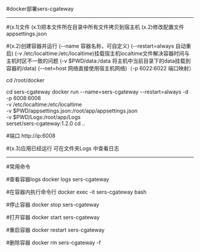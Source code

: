 ﻿#docker部署sers-cgateway


---------------------------------
#(x.1)文件
  (x.1)把本文件所在目录中所有文件拷贝到宿主机
  (x.2)修改配置文件 appsettings.json
 


#(x.2)创建容器并运行
(--name 容器名称，可自定义)
(--restart=always 自动重启)
(-v /etc/localtime:/etc/localtime)挂载宿主机localtime文件解决容器时间与主机时区不一致的问题
(-v $PWD/data:/data 将主机中当前目录下的data挂载到容器的/data)
(--net=host 网络直接使用宿主机网络)（-p 6022:6022 端口映射）

cd /root/docker

cd sers-cgateway
docker run --name=sers-cgateway --restart=always -d \
-p 6008:6008 \
-v /etc/localtime:/etc/localtime \
-v $PWD/appsettings.json:/root/app/appsettings.json \
-v $PWD/Logs:/root/app/Logs \
serset/sers-cgateway:1.2.0
cd ..


#端口    http://ip:6008


#(x.3)应用已经运行
   可在文件夹Logs 中查看日志

-------------------
#常用命令

#查看容器logs
docker logs sers-cgateway

#在容器内执行命令行
docker  exec -it sers-cgateway bash

#停止容器
docker stop sers-cgateway

#打开容器
docker start sers-cgateway

#重启容器
docker restart sers-cgateway


#删除容器
docker rm sers-cgateway -f


